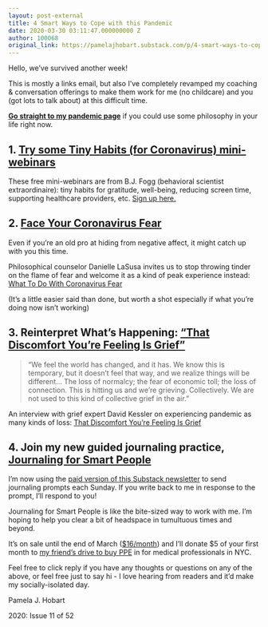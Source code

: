 ```yaml
---
layout: post-external
title: 4 Smart Ways to Cope with this Pandemic
date: 2020-03-30 03:11:47.000000000 Z
author: 100068
original_link: https://pamelajhobart.substack.com/p/4-smart-ways-to-cope-with-this-pandemic
---
```


Hello, we’ve survived another week!

This is mostly a links email, but also I’ve completely revamped my coaching & conversation offerings to make them work for me (no childcare) and you (got lots to talk about) at this difficult time.

**[Go straight to my pandemic page](https://www.pamelajhobart.com/pandemic)** if you could use some philosophy in your life right now.

## 1. [Try some Tiny Habits (for Coronavirus) mini-webinars](https://www.tinyhabits.com/expert-help?inf_contact_key=7e203d9e8ed54e0fb87e4928bb5fec82680f8914173f9191b1c0223e68310bb1) 

These free mini-webinars are from B.J. Fogg (behavioral scientist extraordinaire): tiny habits for gratitude, well-being, reducing screen time, supporting healthcare providers, etc. [Sign up here.](https://www.tinyhabits.com/expert-help?inf_contact_key=7e203d9e8ed54e0fb87e4928bb5fec82680f8914173f9191b1c0223e68310bb1)

## 2. [Face Your Coronavirus Fear](https://www.daniellemlasusa.com/blog-private/what-to-do-with-coronavirus-fear)

Even if you’re an old pro at hiding from negative affect, it might catch up with you this time.

Philosophical counselor Danielle LaSusa invites us to stop throwing tinder on the flame of fear and welcome it as a kind of peak experience instead: [What To Do With Coronavirus Fear](https://www.daniellemlasusa.com/blog-private/what-to-do-with-coronavirus-fear)

(It’s a little easier said than done, but worth a shot especially if what you’re doing now isn’t working)

## 3. Reinterpret What’s Happening: [“That Discomfort You’re Feeling Is Grief”](https://hbr.org/2020/03/that-discomfort-youre-feeling-is-grief)

> “We feel the world has changed, and it has. We know this is temporary, but it doesn’t feel that way, and we realize things will be different… The loss of normalcy; the fear of economic toll; the loss of connection. This is hitting us and we’re grieving. Collectively. We are not used to this kind of collective grief in the air.”

An interview with grief expert David Kessler on experiencing pandemic as many kinds of loss: [That Discomfort You’re Feeling Is Grief](https://hbr.org/2020/03/that-discomfort-youre-feeling-is-grief)

## 4. Join my new guided journaling practice, [Journaling for Smart People](https://pamelajhobart.substack.com/subscribe)

I’m now using the [paid version of this Substack newsletter](https://pamelajhobart.substack.com/subscribe) to send journaling prompts each Sunday. If you write back to me in response to the prompt, I’ll respond to you!

Journaling for Smart People is like the bite-sized way to work with me. I’m hoping to help you clear a bit of headspace in tumultuous times and beyond.

It’s on sale until the end of March ([$16/month](https://pamelajhobart.substack.com/subscribe)) and I’ll donate $5 of your first month to [my friend’s drive to buy PPE](https://www.gofundme.com/f/842000-surgical-masks-for-ny-health-professionals?fbclid=IwAR3qSX9aq_j7fyY93jv0pEYoCbGCNPL4OkSn1LOhXzZhK2VuJ_rcoHgIiPI&utm_campaign=p_cp#20share-sheet&utm_medium=social&utm_source=facebook) in for medical professionals in NYC.

Feel free to click reply if you have any thoughts or questions on any of the above, or feel free just to say hi - I love hearing from readers and it’d make my socially-isolated day.

Pamela J. Hobart

2020: Issue 11 of 52

